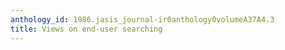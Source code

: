 ```yaml
---
anthology_id: 1986.jasis_journal-ir0anthology0volumeA37A4.3
title: Views on end-user searching
---
```

